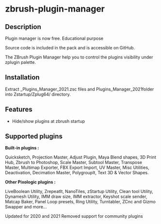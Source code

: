 # zbrush-plugin-manager

## Description
Plugin manager is now free. Educational purpose

Source code is included in the pack and is accessible on GitHub. 

The ZBrush Plugin Manager help you to control the plugins visibility under zplugin palette.

## Installation
Extract _Plugins_Manager_2021.zsc files and Plugins_Manager_2021folder into Zstartup/Zplug64/ directory.

## Features
- Hide/show plugins at zbrush startup

## Supported plugins
**Built-in plugins :**

Quicksketch, Projection Master, Adjust Plugin, Maya Blend shapes, 3D Print Hub, Zbrush to Photoshop, Scale Master, Subtool Master, Transpose Master, Multimap Exporter, FBX Export Import, UV Master, Misc Utilities, Deactivation, Decimation Master, PolygroupIt, Text 3D & Vector Shapes.

**Other Pixologic plugins :**

LiveBoolean Utility, ZrepeatIt, NanoTiles, zStartup Utility, Clean tool Utility, Dynamesh Utility, IMM draw size, IMM extractor, Keyshot scale sender, Matcap Baker, Panel Loop presets, Ring Utility, Turntabler, ZCnc and Gizmo Swapper and more...

Updated for 2020 and 2021
Removed support for community plugins

